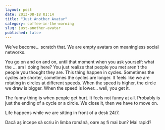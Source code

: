 ```yaml
---
layout: post
date: 2013-08-18 01:14
title: "Just Another Avatar"
category: coffee-in-the-morning
slug: just-another-avatar
published: false
---
```


We've become… scratch that. We are empty avatars on meaningless social networks. 

You go on and on and on, until that moment when you ask yourself: what the … am I doing here? You just realize that people you met aren't the people you thought they are. This thing happen in cycles. Sometimes the cycles are shorter, sometimes the cycles are longer. It feels like we are rotating in circles at different speeds. When the speed is higher, the circle  we draw is bigger. When the speed is lower… well, you get it.

The funny thing is when people get hurt. It feels not funny at all. Probably is just the ending of a cycle or a circle. We close it, then we have to move on.

Life happens while we are sitting in front of a desk 24/7. 


Dacă aș începe să scriu în limba română, oare aș fi mai bun? Mai rapid?
